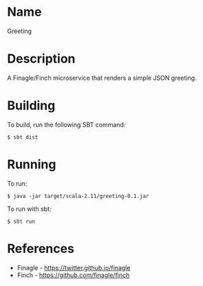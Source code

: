 Name
====

Greeting

Description
===========

A Finagle/Finch microservice that renders a simple JSON greeting.

Building
========

To build, run the following SBT command:

    $ sbt dist

Running
=======

To run:

    $ java -jar target/scala-2.11/greeting-0.1.jar

To run with sbt:

    $ sbt run

References
==========

-   Finagle - https://twitter.github.io/finagle
-   Finch - https://github.com/finagle/finch
